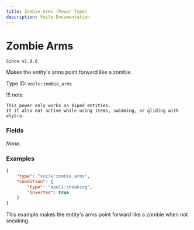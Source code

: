```yaml
---
title: Zombie Arms (Power Type)
description: Voile Documentation
---
```


# Zombie Arms

`Since v1.0.0`

Makes the entity's arms point forward like a zombie.

Type ID: `voile:zombie_arms`

!!! note
    
    This power only works on biped entities.  
    It it also not active while using items, swimming, or gliding with elytra.

### Fields

*None.*

### Examples

```json
{
    "type": "voile:zombie_arms",
    "condition": {
        "type": "apoli:sneaking",
        "inverted": true
    }
}
```

This example makes the entity's arms point forward like a zombie when not sneaking.